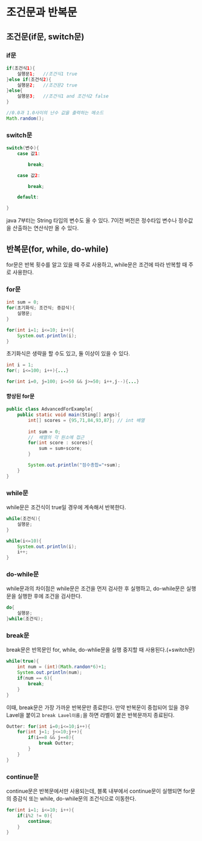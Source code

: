 # 조건문과 반복문

## 조건문(if문, switch문)

### if문
```java
if(조건식1){
	실행문1;	//조건식1 true
}else if(조건식2){
	실행문2;	//조건문2 true
}else{
	실행문3;	//조건식1 and 조건식2 false
}
```

```java
//0.0과 1.0사이의 난수 값을 출력하는 메소드
Math.random();
```

### switch문

```java
switch(변수){
	case 값1:

    	break;

	case 값2:

    	break;

	default:

}
```

java 7부터는 String 타입의 변수도 올 수 있다. 7이전 버전은 정수타입 변수나 정수값을 산출하는 연산식만 올 수 있다.

## 반복문(for, while, do-while)

for문은 반복 횟수를 알고 있을 때 주로 사용하고, while문은 조건에 따라 반복할 때 주로 사용한다.

### for문

```java
int sum = 0;
for(초기화식; 조건식; 증감식){
	실행문;
}
```
```java
for(int i=1; i<=10; i++){
	System.out.println(i);
}
```
초기화식은 생략을 할 수도 있고, 둘 이상이 있을 수 있다.
```java
int i = 1;
for(; i<=100; i++){...}

for(int i=0, j=100; i<=50 && j>=50; i++,j--){...}
```

#### 향상된 for문

```java
public class AdvancedForExample{
	public static void main(Sting[] args){
    	int[] scores = {95,71,84,93,87}; // int 배열
        
        int sum = 0;
        //  배열의 각 원소에 접근
        for(int score : scores){
        	sum = sum+score;
        }

        System.out.println("점수총합="+sum);
    }
}
```

### while문

while문은 조건식이 true일 경우에 계속해서 반복한다.

```java
while(조건식){
	실행문;
}
```
```java
while(i<=10){
	System.out.println(i);
	i++;
}
```

### do-while문

while문과의 차이점은 while문은 조건을 먼저 검사한 후 실행하고, do-while문은 실행문을 실행한 후에 조건을 검사한다.

```java
do{
	실행문;
}while(조건식);
```

### break문

break문은 반목문인 for, while, do-whlie문을 실행 중지할 때 사용된다.(+switch문)

```java
while(true){
	int num = (int)(Math.randon*6)+1;
	System.out.println(num);
	if(num == 6){
		break;
	}
}
```

이때, break문은 가장 가까운 반복문만 종료한다.
만약 반복문이 중첩되어 있을 경우 Lavel을 붙이고 `break Lavel이름;`을 하면 라벨이 붙은 반복문까지 종료된다.

```java
Outter: for(int i=0;i<=10;i++){
	for(int j=1; j<=10;j++){
		if(i==8 && j==8){
			break Outter;
		}
	}
}
```

### continue문

continue문은 반복문에서만 사용되는데, 블록 내부에서 continue문이 실행되면 for문의 증감식 또는 while, do-while문의 조건식으로 이동한다.

```java
for(int i=1; i<=10; i++){
	if(i%2 != 0){
		continue;
	}
}
```
